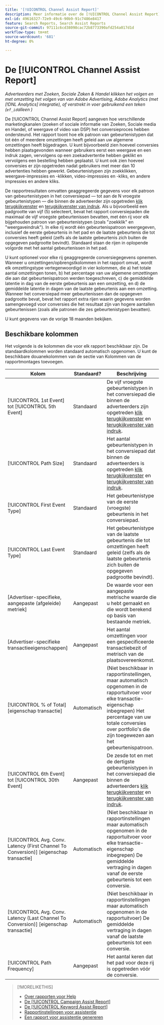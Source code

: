 ```yaml
---
title: '[!UICONTROL Channel Assist Report]'
description: Meer informatie over de [!UICONTROL Channel Assist Report].
exl-id: 49616327-72e9-49c6-90b9-91c7486e8417
feature: Search Reports, Search Assist Reports
source-git-commit: 97111c6cd38098cac72b8773390afd254a017d1d
workflow-type: tm+mt
source-wordcount: '681'
ht-degree: 0%

---
```


# De [!UICONTROL Channel Assist Report]

*Adverteerders met Zoeken, Sociale Zaken &amp; Handel klikken het volgen en met omzetting het volgen van van Adobe Advertising, Adobe Analytics (met [!DNL Analytics] integratie), of verstrekt in voer gebruikend een teken (`ef_id`alleen )*

De [!UICONTROL Channel Assist Report] aangeven hoe verschillende marketingkanalen (zoeken of sociale informatie van Zoeken, Sociale media en Handel, of weergave of video van DSP) het conversieproces hebben ondersteund. Het rapport toont hoe elk patroon van gebeurtenistypen dat tot één of meerdere omzettingen heeft geleid aan uw algemene omzettingen heeft bijgedragen. U kunt bijvoorbeeld zien hoeveel conversies hebben plaatsgevonden wanneer gebruikers eerst een weergave en een indruk zagen, vervolgens op een zoekadvertentie hebben geklikt en vervolgens een bestelling hebben geplaatst. U kunt ook zien hoeveel conversies er zijn opgetreden nadat gebruikers met meer dan 10 advertenties hebben gewerkt. Gebeurtenistypen zijn zoekklikken, weergave-impressies en -klikken, video-impressies en -kliks, en andere impressies en andere kliks. <!-- [DSP metrics may show up as "Other Path Length (<length>)" or empty; we're supposed to fill in more values for DSP at some point.] -->

De rapportresultaten omvatten geaggregeerde gegevens voor elk patroon van gebeurtenistypen in het conversiepad — tot aan de N vroegste gebeurtenistypen — die binnen de adverteerder zijn opgetreden [klik terugkijkvenster](/help/search-social-commerce/glossary.md#c-d) en [terugkijkvenster van indruk](/help/search-social-commerce/glossary.md#i-j). Als u bijvoorbeeld een padgrootte van vijf (5) selecteert, bevat het rapport conversiepaden die maximaal de vijf vroegste gebeurtenissen bevatten, met één rij voor elk bijgehouden patroon van gebeurtenistypen (zoals &quot;zoekklik&quot; en &quot;weergaveindruk&quot;). In elke rij wordt één gebeurtenispatroon weergegeven, inclusief de eerste gebeurtenis in het pad en de laatste gebeurtenis die tot conversies heeft geleid (zelfs als de laatste gebeurtenis zich buiten de opgegeven padgrootte bevindt). Standaard staan de rijen in oplopende volgorde met het aantal gebeurtenissen in het pad.

U kunt optioneel voor elke rij geaggregeerde conversiegegevens opnemen. Wanneer u omzettingen/opbrengstkolommen in het rapport omvat, wordt elk omzettingstype vertegenwoordigd in vier kolommen, die a) het totale aantal omzettingen tonen, b) het percentage van uw algemene omzettingen die aan dat gebeurtenispatroon werden toegeschreven, c) de gemiddelde latentie in dag van de eerste gebeurtenis aan een omzetting, en d) de gemiddelde latentie in dagen van de laatste gebeurtenis aan een omzetting. Wanneer het conversiepad meer gebeurtenissen dan de opgegeven padgrootte bevat, bevat het rapport extra rijen waarin gegevens worden samengevoegd voor conversies die het resultaat zijn van hogere aantallen gebeurtenissen (zoals alle patronen die zes gebeurtenistypen bevatten).

U kunt gegevens van de vorige 18 maanden bekijken.

## Beschikbare kolommen

Het volgende is de kolommen die voor elk rapport beschikbaar zijn. De standaardkolommen worden standaard automatisch opgenomen. U kunt de beschikbare douanekolommen van de sectie van Kolommen van de rapportmontages toevoegen.

| Kolom | Standaard? | Beschrijving |
| ---- | ---- | ---- |
| [!UICONTROL 1st Event] tot [!UICONTROL 5th Event] | Standaard | De vijf vroegste gebeurtenistypen in het conversiepad die binnen de adverteerders zijn opgetreden [klik terugkijkvenster](/help/search-social-commerce/glossary.md#c-d) en [terugkijkvenster van indruk](/help/search-social-commerce/glossary.md#i-j). |
| [!UICONTROL Path Size] | Standaard | Het aantal gebeurtenistypen in het conversiepad dat binnen de adverteerders is opgetreden [klik terugkijkvenster](/help/search-social-commerce/glossary.md#c-d) en [terugkijkvenster van indruk](/help/search-social-commerce/glossary.md#i-j). |
| [!UICONTROL First Event Type] | Standaard | Het gebeurtenistype van de eerste (vroegste) gebeurtenis in het conversiepad. |
| [!UICONTROL Last Event Type] | Standaard | Het gebeurtenistype van de laatste gebeurtenis die tot omzettingen heeft geleid (zelfs als de laatste gebeurtenis zich buiten de opgegeven padgrootte bevindt). |
| \[Advertiser-specifieke, aangepaste (afgeleide) metriek\] | Aangepast | De waarde voor een aangepaste metrische waarde die u hebt gemaakt en die wordt berekend op basis van bestaande metriek. |
| \[Advertiser-specifieke transactieeigenschappen\] | Aangepast | Het aantal omzettingen voor een gespecificeerde transactiebezit of metrisch van de plaatsovereenkomst. |
| [!UICONTROL % of Total] \[eigenschap transactie\] | Automatisch | (Niet beschikbaar in rapportinstellingen, maar automatisch opgenomen in de rapportuitvoer voor elke transactie-eigenschap inbegrepen) Het percentage van uw totale conversies over portfolio&#39;s die zijn toegewezen aan het gebeurtenispatroon. |
| [!UICONTROL 6th Event] tot [!UICONTROL 30th Event] | Aangepast | De zesde tot en met de dertigste gebeurtenistypen in het conversiepad die binnen de adverteerders [klik terugkijkvenster](/help/search-social-commerce/glossary.md#c-d) en [terugkijkvenster van indruk](/help/search-social-commerce/glossary.md#i-j). |
| [!UICONTROL Avg. Conv. Latency (First Channel To Conversion)] \[eigenschap transactie\] | Automatisch | (Niet beschikbaar in rapportinstellingen maar automatisch opgenomen in de rapportuitvoer voor elke transactie-eigenschap inbegrepen) De gemiddelde vertraging in dagen vanaf de eerste gebeurtenis tot een conversie. |
| [!UICONTROL Avg. Conv. Latency (Last Channel To Conversion)] \[eigenschap transactie\] | Automatisch | (Niet beschikbaar in rapportinstellingen maar automatisch opgenomen in de rapportuitvoer) De gemiddelde vertraging in dagen vanaf de laatste gebeurtenis tot een conversie. |
| [!UICONTROL Path Frequency] | Aangepast | Het aantal keren dat het pad voor deze rij is opgetreden vóór de conversie. |

>[!MORELIKETHIS]
>
>* [Over rapporten voor Help](assist-report-about.md)
>* [De [!UICONTROL Campaign Assist Report]](campaign-assist-report.md)
>* [De [!UICONTROL Keyword Assist Report]](keyword-assist-report.md)
>* [Rapportinstellingen voor assistentie](assist-report-settings.md)
>* [Een rapport voor assistentie genereren](assist-report-generate.md)
